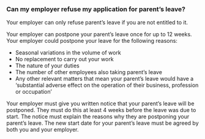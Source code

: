 ###  Can my employer refuse my application for parent’s leave?

Your employer can only refuse parent’s leave if you are not entitled to it.

Your employer can postpone your parent’s leave once for up to 12 weeks. Your
employer could postpone your leave for the following reasons:

  * Seasonal variations in the volume of work 
  * No replacement to carry out your work 
  * The nature of your duties 
  * The number of other employees also taking parent’s leave 
  * Any other relevant matters that mean your parent’s leave would have a ‘substantial adverse effect on the operation of their business, profession or occupation’ 

Your employer must give you written notice that your parent’s leave will be
postponed. They must do this at least 4 weeks before the leave was due to
start. The notice must explain the reasons why they are postponing your
parent’s leave. The new start date for your parent’s leave must be agreed by
both you and your employer.
